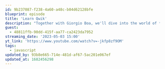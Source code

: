 ```yaml
---
id: 9b237087-f238-4a60-a48c-b04d62128bfe
blueprint: episode
title: 'Learn Qwik'
description: "Together with Giorgio Boa, we'll dive into the world of **Qwik**, Resumability and blazing-fast websites."
guest:
  - 48811ffb-90dd-415f-aa77-ca2423da7952
streaming_date: '2023-05-03 15:00'
yt_link: 'https://www.youtube.com/watch?v=-jkfp8zf9OM'
tags:
  - javascript
updated_by: 93b8e665-714e-481d-af67-5ac201e067ef
updated_at: 1682456298
---
```

